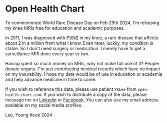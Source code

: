 # Open Health Chart
To commemorate World Rare Disease Day on Feb 29th 2024, I'm releasing my knee MRIs free for education and academic purposes.

In 2011, I was diagnosed with [PVNS](https://en.wikipedia.org/wiki/Tenosynovial_giant_cell_tumor) in my knee, a rare disease that affects about 2 in a million from what I know.  Even rarer, luckily, my condition is stable.  So I don't need surgery or medication.  I merely have to get a surveillance MRI done every year or two.

Having spent so much money on MRIs, why not make full use of it?  People donate organs.  I"m just contributing medical records which have no impact on my insurability.  I hope my data would be of use in education or academia and help advance medicine in time to come.

If you wish to reference this data, please use patient `YKLee` from `open-health-chart.com`.  If you wish to distribute a copy of the data, please message me on [Linkedin](https://www.linkedin.com/in/yoong-keok-lee-b65bb91) or [Facebook](https://www.facebook.com/yoong.l.5).  You can also use my email address available on my social media profiles.

Lee, Yoong Keok
2024
